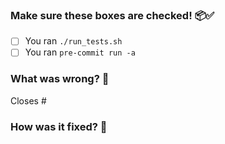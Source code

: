 ### Make sure these boxes are checked! 📦✅

- [ ] You ran `./run_tests.sh`
- [ ] You ran `pre-commit run -a`

### What was wrong? 👾

Closes #

### How was it fixed? 🎯
